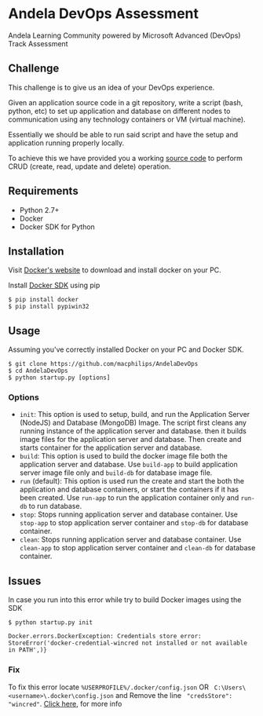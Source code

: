 # Andela DevOps Assessment
Andela Learning Community powered by Microsoft Advanced (DevOps) Track Assessment

## Challenge

This challenge is to give us an idea of your DevOps experience.

Given an application source code in a git repository, write a script (bash, python, etc) to set up application and database on different nodes to communication using any technology containers or VM (virtual machine).

Essentially we should be able to run said script and have the setup and application running properly locally.

To achieve this we have provided you a working [source code](https://github.com/macphilips/UserManager) to perform CRUD (create, read, update and delete) operation.
## Requirements
* Python 2.7+
* Docker
* Docker SDK for Python

## Installation
Visit [Docker's website](https://docs.docker.com/engine/installation/) to download and install docker on your PC.

Install [Docker SDK](https://github.com/docker/docker-py) using pip
```
$ pip install docker
$ pip install pypiwin32
```

## Usage
Assuming you've correctly installed Docker on your PC and Docker SDK.

```
$ git clone https://github.com/macphilips/AndelaDevOps
$ cd AndelaDevOps
$ python startup.py [options]
```
### Options
* ``init``: This option is used to setup, build, and run the Application Server (NodeJS) and Database (MongoDB) Image. The script first cleans any running instance of the application server and database. then it builds image files for the application server and database. Then create and starts container for the application server and database.
* ``build``: This option is used to build the docker image file both the application server and database. Use ``build-app`` to build application server image file only and ``build-db`` for database image file.
* ``run`` (default): This option is used run the create and start the both the application and database containers, or start the containers if it has been created. Use ``run-app`` to run the application container only and ``run-db`` to run database.
* ``stop``: Stops running application server and database container. Use ``stop-app`` to stop application server container and ``stop-db`` for database container.
* ``clean``: Stops running application server and database container. Use ``clean-app`` to stop application server container and ``clean-db`` for database container.


## Issues
In case you run into this error while try to build Docker images using the SDK

````
$ python startup.py init

Docker.errors.DockerException: Credentials store error: StoreError('docker-credential-wincred not installed or not available in PATH',)}
````
### Fix

To fix this error locate ``%USERPROFILE%/.docker/config.json`` OR `` C:\Users\<username>\.docker\config.json`` and Remove the line `` "credsStore": "wincred"``. [Click here](https://github.com/docker/docker-credential-helpers/issues/24), for more info
